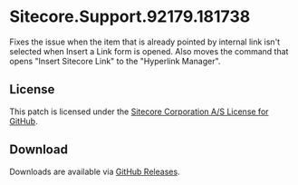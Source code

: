 # Sitecore.Support.92179.181738
Fixes the issue when the item that is already pointed by internal link isn't selected when Insert a Link form is opened. Also moves the command that opens &quot;Insert Sitecore Link&quot; to the &quot;Hyperlink Manager&quot;.

## License  
This patch is licensed under the [Sitecore Corporation A/S License for GitHub](https://github.com/sitecoresupport/Sitecore.Support.92179.181738/blob/master/LICENSE).  

## Download  
Downloads are available via [GitHub Releases](https://github.com/sitecoresupport/Sitecore.Support.92179.181738/releases).  
